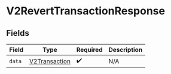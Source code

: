 # V2RevertTransactionResponse


## Fields

| Field                                                 | Type                                                  | Required                                              | Description                                           |
| ----------------------------------------------------- | ----------------------------------------------------- | ----------------------------------------------------- | ----------------------------------------------------- |
| `data`                                                | [V2Transaction](../../models/shared/V2Transaction.md) | :heavy_check_mark:                                    | N/A                                                   |